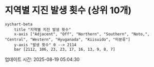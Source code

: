 # 지역별 지진 발생 횟수 (상위 10개)

```mermaid
xychart-beta
    title "지역별 지진 발생 횟수"
    x-axis ["Adjacent", "Off", "Northern", "Southern", "Noto,", "Central", "Western", "Hyuganada", "Kiisuido", "미분류"]
    y-axis "발생 횟수" 0 --> 2114
    bar [2112, 106, 23, 23, 17, 16, 13, 9, 8, 7]
```

업데이트 시간: 2025-08-19 05:04:30
